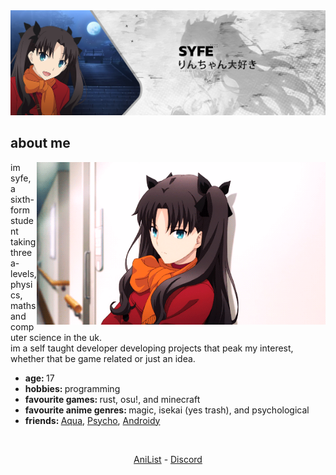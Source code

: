 <!--
**ItsSyfe/ItsSyfe** is a ✨ _special_ ✨ repository because its `README.md` (this file) appears on your GitHub profile.
-->
<img src="banner.png" alt="banner">

<div align="center">
    <h2 align="left">about me</h2>
	<img align="right" src="aboutme.webp" height="260" alt="about me">
	<p align="left">im syfe, a sixth-form student taking three a-levels, physics, maths and computer science in the uk.<br>im a self taught developer developing projects that peak my interest, whether that be game related or just an idea.</p>
	<ul align="left">
		<li><b>age: </b>17</li>
		<li><b>hobbies: </b>programming</li>
		<li><b>favourite games: </b>rust, osu!, and minecraft</li>
		<li><b>favourite anime genres: </b>magic, isekai (yes trash), and psychological</li>
		<li><b>friends: </b><a href="https://github.com/AquaPlaysYT">Aqua</a>, <a href="https://github.com/PsychoPast">Psycho</a>, <a href="https://github.com/SiLeNSwOrD">Androidy</a></li>
	</ul>
</div>
<br>
<div align="center">
	<p><a href="https://anilist.co/user/ItsSyfe/">AniList</a> - <a href="https://dsc.bio/syfe">Discord</a></p>
</div>
